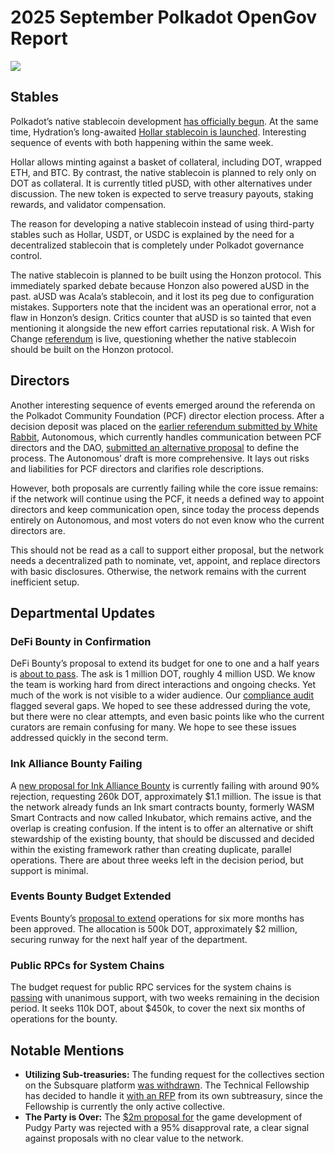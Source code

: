 # 2025 September Polkadot OpenGov Report

![](/img/2025-09-governance-report/stable.png)

## Stables

Polkadot’s native stablecoin development [has officially begun](https://github.com/polkadot-fellows/RFCs/pull/155). At the same time, Hydration’s long-awaited [Hollar stablecoin is launched](https://x.com/hydration_net/status/1970139161416888723). Interesting sequence of events with both happening within the same week.

Hollar allows minting against a basket of collateral, including DOT, wrapped ETH, and BTC. By contrast, the native stablecoin is planned to rely only on DOT as collateral. It is currently titled pUSD, with other alternatives under discussion. The new token is expected to serve treasury payouts, staking rewards, and validator compensation. 

The reason for developing a native stablecoin instead of using third-party stables such as Hollar, USDT, or USDC is explained by the need for a decentralized stablecoin that is completely under Polkadot governance control.

The native stablecoin is planned to be built using the Honzon protocol. This immediately sparked debate because Honzon also powered aUSD in the past. aUSD was Acala’s stablecoin, and it lost its peg due to configuration mistakes. Supporters note that the incident was an operational error, not a flaw in Honzon’s design. Critics counter that aUSD is so tainted that even mentioning it alongside the new effort carries reputational risk. A Wish for Change [referendum](https://polkadot.subsquare.io/referenda/1761) is live, questioning whether the native stablecoin should be built on the Honzon protocol.

## Directors

Another interesting sequence of events emerged around the referenda on the Polkadot Community Foundation (PCF) director election process. After a decision deposit was placed on the [earlier referendum submitted by White Rabbit](https://polkadot.subsquare.io/referenda/1737), Autonomous, which currently handles communication between PCF directors and the DAO, [submitted an alternative proposal](https://polkadot.subsquare.io/referenda/1749) to define the process. The Autonomous’ draft is more comprehensive. It lays out risks and liabilities for PCF directors and clarifies role descriptions.

However, both proposals are currently failing while the core issue remains: if the network will continue using the PCF, it needs a defined way to appoint directors and keep communication open, since today the process depends entirely on Autonomous, and most voters do not even know who the current directors are.

This should not be read as a call to support either proposal, but the network needs a decentralized path to nominate, vet, appoint, and replace directors with basic disclosures. Otherwise, the network remains with the current inefficient setup.

## Departmental Updates

### DeFi Bounty in Confirmation

DeFi Bounty’s proposal to extend its budget for one to one and a half years is [about to pass](https://polkadot.subsquare.io/referenda/1743). The ask is 1 million DOT, roughly 4 million USD. We know the team is working hard from direct interactions and ongoing checks. Yet much of the work is not visible to a wider audience. Our [compliance audit](https://forum.polkadot.network/t/bounty-compliance-audit-september-2025/14755) flagged several gaps. We hoped to see these addressed during the vote, but there were no clear attempts, and even basic points like who the current curators are remain confusing for many. We hope to see these issues addressed quickly in the second term.

### Ink Alliance Bounty Failing

A [new proposal for Ink Alliance Bounty](https://polkadot.subsquare.io/referenda/1760) is currently failing with around 90% rejection, requesting 260k DOT, approximately $1.1 million. The issue is that the network already funds an Ink smart contracts bounty, formerly WASM Smart Contracts and now called Inkubator, which remains active, and the overlap is creating confusion. If the intent is to offer an alternative or shift stewardship of the existing bounty, that should be discussed and decided within the existing framework rather than creating duplicate, parallel operations. There are about three weeks left in the decision period, but support is minimal.

### Events Bounty Budget Extended

Events Bounty’s [proposal to extend](https://polkadot.subsquare.io/referenda/1734) operations for six more months has been approved. The allocation is 500k DOT, approximately $2 million, securing runway for the next half year of the department.

### Public RPCs for System Chains

The budget request for public RPC services for the system chains is [passing](https://polkadot.subsquare.io/referenda/1758) with unanimous support, with two weeks remaining in the decision period. It seeks 110k DOT, about $450k, to cover the next six months of operations for the bounty.

## Notable Mentions

- **Utilizing Sub-treasuries:** The funding request for the collectives section on the Subsquare platform [was withdrawn](https://polkadot.subsquare.io/referenda/1722). The Technical Fellowship has decided to handle it [with an RFP](https://github.com/polkadot-fellows/RFPs/blob/main/rfp/0003-fellowship-uis.md) from its own subtreasury, since the Fellowship is currently the only active collective.
- **The Party is Over:** The [$2m proposal for](https://polkadot.subsquare.io/referenda/1705) the game development of Pudgy Party was rejected with a 95% disapproval rate, a clear signal against proposals with no clear value to the network.